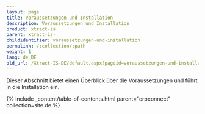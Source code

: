 ```yaml
---
layout: page
title: Voraussetzungen und Installation
description: Voraussetzungen und Installation
product: xtract-is
parent: xtract-is-
childidentifier: voraussetzungen-und-installation
permalink: /:collection/:path
weight: 1
lang: de_DE
old_url: /Xtract-IS-DE/default.aspx?pageid=voraussetzungen-und-installation
---
```


Dieser Abschnitt bietet einen Überblick über die Voraussetzungen und führt in die Installation ein.

{% include _content/table-of-contents.html parent="erpconnect" collection=site.de %}